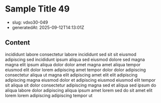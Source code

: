 # Sample Title 49

- slug: vdxo30-049
- generatedAt: 2025-09-12T14:13:01Z

## Content
incididunt labore consectetur labore incididunt sed sit sit eiusmod adipiscing sed incididunt ipsum aliqua sed eiusmod dolore sed magna magna elit ipsum aliqua dolor dolor amet magna amet aliqua tempor eiusmod elit dolor lorem adipiscing amet tempor dolor dolor adipiscing consectetur aliqua ut magna elit adipiscing amet elit elit adipiscing adipiscing magna eiusmod dolor et adipiscing eiusmod eiusmod elit tempor sit aliqua sit dolor consectetur adipiscing magna sed et aliqua sed ipsum do aliqua labore dolor adipiscing aliqua ipsum amet lorem sed do sit amet elit lorem lorem adipiscing adipiscing tempor ut
